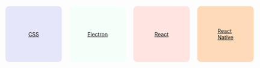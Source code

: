 

<style>
    main{
        box-sizing: border-box;
        width:70vw;
        position: absolute;
        left:15vw;
        display:flex;
        flex-wrap: wrap;
        gap:20px;
    }

    main > a{
        display: block;
        background: oldLace;
        border-radius: 10px;
        min-width: 150px;
        min-height: 150px;
        display: flex;
        justify-content: center;
        align-items: center;
    }

</style>
<main>
    <a href="CSS/index" style="background:lavender">CSS</a>
    <a href="Electron/index" style="background:MintCream">Electron</a>
    <a href="React/index" style="background:MistyRose">React</a>
    <a href="React-Native/index" style="background:PeachPuff">React<br>Native</a>

</main>





